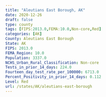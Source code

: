 ```yaml
---
title: "Aleutians East Borough, AK"
date: 2020-12-26
draft: false
type: county
tags: [FIPS:2013.0,FEMA:10.0,Non-core,Red]
categories: [AK]
County: Aleutians East Borough
State: AK
FIPS: 2013.0
FEMA_Region: 10.0
Population: 3337.0
NCHS_Urban_Rural_Classification: Non-core
Tests_in_prior_14_days: 224.0
Fourteen_day_test_rate_per_100000: 6713.0
Percent_Positivity_in_prior_14_days: 0.112
Level: Red
url: /states/AK/aleutians-east-borough
---
```



